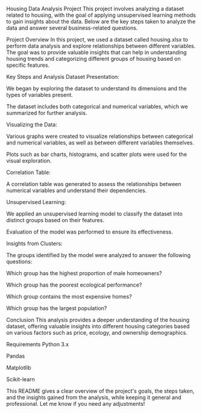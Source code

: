 Housing Data Analysis Project
This project involves analyzing a dataset related to housing, with the goal of applying unsupervised learning methods to gain insights about the data. Below are the key steps taken to analyze the data and answer several business-related questions.

Project Overview
In this project, we used a dataset called housing.xlsx to perform data analysis and explore relationships between different variables. The goal was to provide valuable insights that can help in understanding housing trends and categorizing different groups of housing based on specific features.

Key Steps and Analysis
Dataset Presentation:

We began by exploring the dataset to understand its dimensions and the types of variables present.

The dataset includes both categorical and numerical variables, which we summarized for further analysis.

Visualizing the Data:

Various graphs were created to visualize relationships between categorical and numerical variables, as well as between different variables themselves.

Plots such as bar charts, histograms, and scatter plots were used for the visual exploration.

Correlation Table:

A correlation table was generated to assess the relationships between numerical variables and understand their dependencies.

Unsupervised Learning:

We applied an unsupervised learning model to classify the dataset into distinct groups based on their features.

Evaluation of the model was performed to ensure its effectiveness.

Insights from Clusters:

The groups identified by the model were analyzed to answer the following questions:

Which group has the highest proportion of male homeowners?

Which group has the poorest ecological performance?

Which group contains the most expensive homes?

Which group has the largest population?

Conclusion
This analysis provides a deeper understanding of the housing dataset, offering valuable insights into different housing categories based on various factors such as price, ecology, and ownership demographics.

Requirements
Python 3.x

Pandas

Matplotlib

Scikit-learn

This README gives a clear overview of the project's goals, the steps taken, and the insights gained from the analysis, while keeping it general and professional. Let me know if you need any adjustments!
